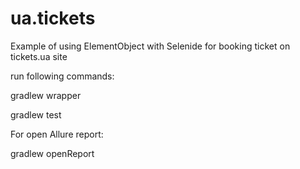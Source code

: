 # ua.tickets
Example of using ElementObject with Selenide for booking ticket on tickets.ua site

run following commands:

  gradlew wrapper
  
  gradlew test
  
  For open Allure report:
  
  gradlew openReport

